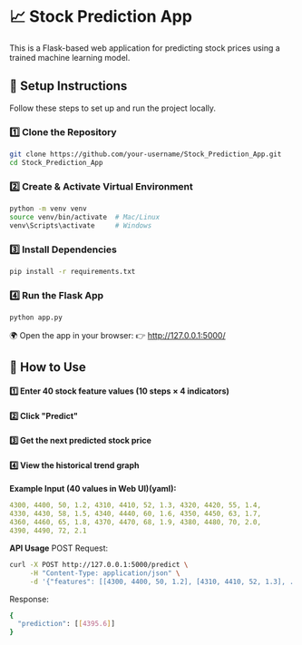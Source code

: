 # 📈 Stock Prediction App

This is a Flask-based web application for predicting stock prices using a trained machine learning model.

## 🚀 Setup Instructions

Follow these steps to set up and run the project locally.

### 1️⃣ Clone the Repository
```bash
git clone https://github.com/your-username/Stock_Prediction_App.git
cd Stock_Prediction_App
```

### 2️⃣ Create & Activate Virtual Environment
```bash
python -m venv venv
source venv/bin/activate  # Mac/Linux
venv\Scripts\activate     # Windows
```

### 3️⃣ Install Dependencies
```bash
pip install -r requirements.txt
```

###  4️⃣ Run the Flask App
```bash
python app.py
```
🌍 Open the app in your browser:
👉 http://127.0.0.1:5000/
## 📌 How to Use
#### 1️⃣ Enter 40 stock feature values (10 steps × 4 indicators)
#### 2️⃣ Click "Predict"
#### 3️⃣ Get the next predicted stock price
#### 4️⃣ View the historical trend graph

**Example Input (40 values in Web UI)(yaml):**
```yaml
4300, 4400, 50, 1.2, 4310, 4410, 52, 1.3, 4320, 4420, 55, 1.4, 
4330, 4430, 58, 1.5, 4340, 4440, 60, 1.6, 4350, 4450, 63, 1.7, 
4360, 4460, 65, 1.8, 4370, 4470, 68, 1.9, 4380, 4480, 70, 2.0, 
4390, 4490, 72, 2.1
```

**API Usage**
POST Request:
```bash
curl -X POST http://127.0.0.1:5000/predict \
     -H "Content-Type: application/json" \
     -d '{"features": [[4300, 4400, 50, 1.2], [4310, 4410, 52, 1.3], ..., [4390, 4490, 72, 2.1]]}'
```
Response:
```bash
{
  "prediction": [[4395.6]]
}
```
